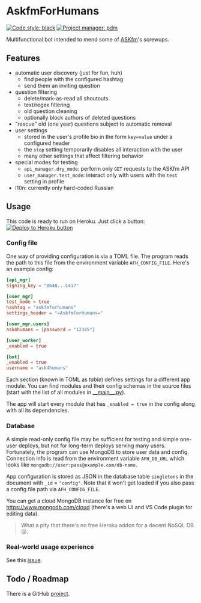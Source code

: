 # AskfmForHumans

[![Code style: black](https://img.shields.io/badge/code%20style-black-000000.svg)](https://github.com/psf/black)
[![Project manager: pdm](https://img.shields.io/badge/project%20manager-pdm-blue.svg)](https://github.com/frostming/pdm)

Multifunctional bot intended to mend some of [ASKfm](https://ask.fm)'s screwups.

## Features

- automatic user discovery (just for fun, huh)
  - find people with the configured hashtag
  - send them an inviting question
- question filtering
  - delete/mark-as-read all shoutouts
  - text/regex filtering
  - old question cleaning
  - optionally block authors of deleted questions
- "rescue" old (one year) questions subject to automatic removal
- user settings
  - stored in the user's profile bio in the form `key=value` under a configured header
  - the `stop` setting temporarily disables all interaction with the user
  - many other settings that affect filtering behavior
- special modes for testing
  - `api_manager.dry_mode`: perform only `GET` requests to the ASKfm API
  - `user_manager.test_mode`: interact only with users with the `test` setting in profile
- l10n: currently only hard-coded Russian

## Usage

This code is ready to run on Heroku. Just click a button:  
[![Deploy to Heroku button](https://www.herokucdn.com/deploy/button.svg)](https://heroku.com/deploy?template=https://github.com/AskfmForHumans/afh-bot/tree/production)

### Config file

One way of providing configuration is via a TOML file.
The program reads the path to this file from the environment variable `AFH_CONFIG_FILE`.
Here's an example config:

```toml
[api_mgr]
signing_key = "8648...C417"

[user_mgr]
test_mode = true
hashtag = "askfmforhumans"
settings_header = "=AskfmForHumans="

[user_mgr.users]
ask4humans = {password = "12345"}

[user_worker]
_enabled = true

[bot]
_enabled = true
username = "ask4humans"
```

Each section (known in TOML as *table*) defines settings for a different app module. You can find modules and their config schemas in the source files (start with the list of all modules in [\_\_main__.py](askfmforhumans/__main__.py)).

The app will start every module that has `_enabled = true` in the config along with all its dependencies.

### Database

A simple read-only config file may be sufficient for testing and simple one-user deploys, but not for long-term deploys serving many users.
Fortunately, the program can use MongoDB to store user data and config.
Connection info is read from the environment variable `AFH_DB_URL` which looks like `mongodb://user:pass@example.com/db-name`.

App configuration is stored as JSON in the database table `singletons` in the document with `_id` = `"config"`. Note that it won't get loaded if you also pass a config file path via `AFH_CONFIG_FILE`.

You can get a cloud MongoDB instance for free on https://www.mongodb.com/cloud (there's a web UI and VS Code plugin for editing data).
> What a pity that there's no free Heroku addon for a decent NoSQL DB :cry:.

### Real-world usage experience

See this [issue](https://github.com/AskfmForHumans/afh-bot/issues/3).

## Todo / Roadmap

There is a GitHub [project](https://github.com/orgs/AskfmForHumans/projects/1).
